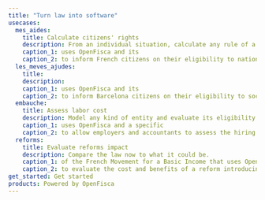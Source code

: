 ```yaml
---
title: "Turn law into software"
usecases:
  mes_aides:
    title: Calculate citizens' rights
    description: From an individual situation, calculate any rule of a national tax and benefit system.
    caption_1: uses OpenFisca and its
    caption_2: to inform French citizens on their eligibility to national and local benefits.
  les_meves_ajudes:
    title:
    description:
    caption_1: uses OpenFisca and its
    caption_2: to inform Barcelona citizens on their eligibility to social benefits.
  embauche:
    title: Assess labor cost
    description: Model any kind of entity and evaluate its eligibility to fiscal obligations and benefits.
    caption_1: uses OpenFisca and a specific
    caption_2: to allow employers and accountants to assess the hiring cost of a new employee, including fiscal deductions.
  reforms:
    title: Evaluate reforms impact
    description: Compare the law now to what it could be.
    caption_1: of the French Movement for a Basic Income that uses OpenFisca and its
    caption_2: to evaluate the cost and benefits of a reform introducing a basic income in France.
get_started: Get started
products: Powered by OpenFisca
---
```


